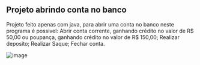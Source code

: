 ## Projeto abrindo conta no banco

Projeto feito apenas com java, para abrir uma conta no banco neste programa é possivel:
Abrir conta corrente, ganhando crédito no valor de R$ 50,00 ou poupança, ganhando crédito no valor de R$ 150,00;
Realizar deposito;
Realizar Saque;
Fechar conta.


![image](https://user-images.githubusercontent.com/110691992/195710057-5c020a1c-7c0b-4ec0-8769-638d9ae5af62.png)

